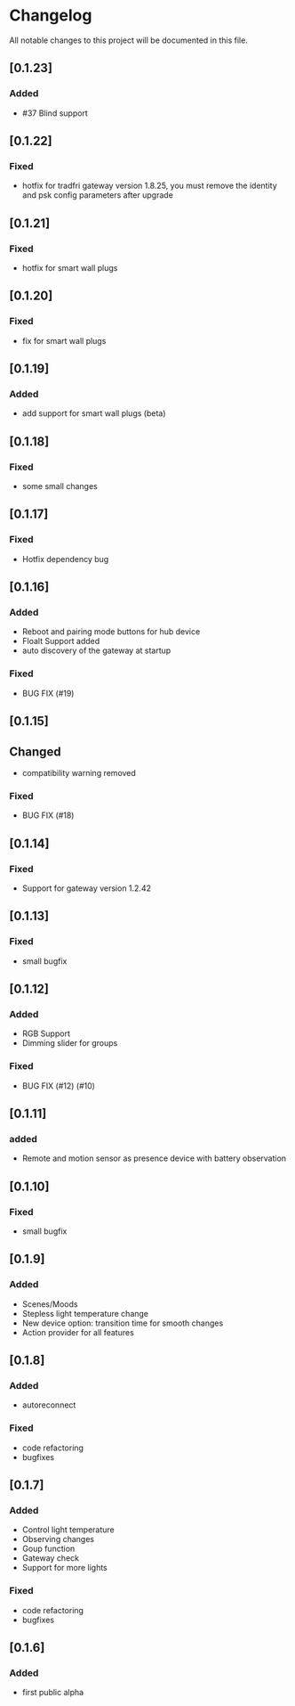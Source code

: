 # Changelog
All notable changes to this project will be documented in this file.

## [0.1.23]
### Added
* #37 Blind support

## [0.1.22]
### Fixed
* hotfix for tradfri gateway version 1.8.25, you must remove the identity and psk config parameters after upgrade

## [0.1.21]
### Fixed
* hotfix for smart wall plugs

## [0.1.20]
### Fixed
* fix for smart wall plugs

## [0.1.19]
### Added
* add support for smart wall plugs (beta)

## [0.1.18]
### Fixed
* some small changes

## [0.1.17]
### Fixed
* Hotfix dependency bug

## [0.1.16]
### Added
* Reboot and pairing mode buttons for hub device
* Floalt Support added
* auto discovery of the gateway at startup

### Fixed
* BUG FIX (#19)

## [0.1.15]
## Changed
* compatibility warning removed
### Fixed
* BUG FIX (#18)

## [0.1.14]
### Fixed
* Support for gateway version 1.2.42

## [0.1.13]
### Fixed
* small bugfix

## [0.1.12]
### Added
* RGB Support
* Dimming slider for groups

### Fixed
* BUG FIX (#12) (#10)

## [0.1.11]
### added
* Remote and motion sensor as presence device with battery observation

## [0.1.10]
### Fixed
* small bugfix

## [0.1.9]
### Added
* Scenes/Moods
* Stepless light temperature change
* New device option: transition time for smooth changes
* Action provider for all features

## [0.1.8]
### Added
* autoreconnect
### Fixed
* code refactoring
* bugfixes

## [0.1.7]
### Added
* Control light temperature
* Observing changes
* Goup function
* Gateway check
* Support for more lights
### Fixed
* code refactoring
* bugfixes

## [0.1.6]
### Added
* first public alpha
